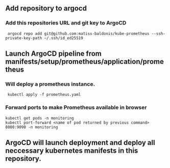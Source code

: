 
## Add repository to argocd
### Add this repositories URL and git key to ArgoCD
```  argocd repo add git@github.com:matiss-baldonis/kube-prometheus --ssh-private-key-path ~/.ssh/id_ed25519 ```

## Launch ArgoCD pipeline from manifests/setup/prometheus/application/prometheus
### Will deploy a prometheus instance. 
```  kubectl apply -f prometheus.yaml ```
### Forward ports to make Prometheus available in browser
```
kubectl get pods -n monitoring 
kubectl port-forward <name of pod returned by previous command> 8080:9090 -n monitoring
```
 
## ArgoCD will launch deployment and deploy all neccessary kubernetes manifests in this repository. 
